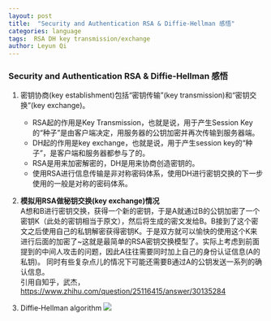 ```yaml
---
layout: post
title:  "Security and Authentication RSA & Diffie‐Hellman 感悟"
categories: language
tags:  RSA DH key transmission/exchange
author: Leyun Qi
---
```


###  Security and Authentication RSA & Diffie‐Hellman 感悟 

1. 密钥协商(key establishment)包括“密钥传输”(key transmission)和“密钥交换”(key exchange)。  
	
	* RSA起的作用是Key Transmission，也就是说，用于产生Session Key的“种子”是由客户端决定，用服务器的公钥加密并再次传输到服务器端。  
	* DH起的作用是key exchange，也就是说，用于产生session key的“种子”，是客户端和服务器都参与了的。  
	* RSA是用来加密解密的，DH是用来协商创造密钥的。  
	* 使用RSA进行信息传输是非对称密码体系，使用DH进行密钥交换的下一步使用的一般是对称的密码体系。  
	
2. **模拟用RSA做秘钥交换(key exchange)情况**  
A想和B进行密钥交换，获得一个新的密钥，于是A就通过B的公钥加密了一个密钥K（此处的密钥相当于原文），然后将生成的密文发给B。B接到了这个密文之后使用自己的私钥解密获得密钥K。于是双方就可以愉快的使用这个K来进行后面的加密了~这就是最简单的RSA密钥交换模型了。实际上考虑到前面提到的中间人攻击的问题，因此A往往需要同时加上自己的身份认证信息(A的私钥)。 同时有些复杂点儿的情况下可能还需要B通过A的公钥发送一系列的确认信息。  
引用自知乎，武杰，https://www.zhihu.com/question/25116415/answer/30135284  

3. Diffie‐Hellman algorithm
![](../images/WX20171031-201031@2x.png)
